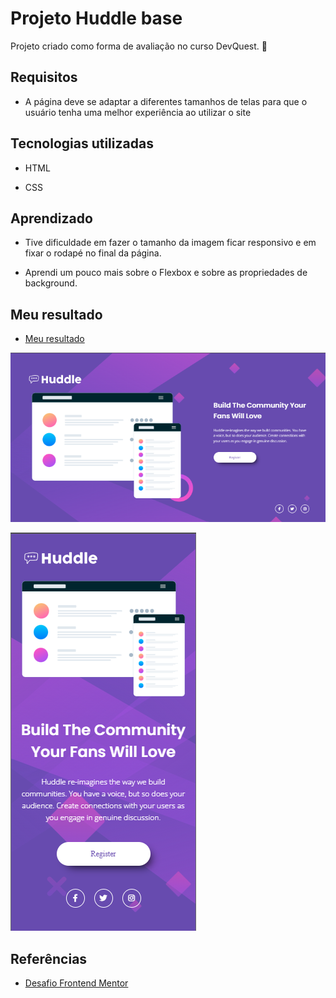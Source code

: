 # Projeto Huddle base

Projeto criado como forma de avaliação no curso DevQuest. 👾

## Requisitos

- A página deve se adaptar a diferentes tamanhos de telas para que o usuário tenha uma melhor experiência ao utilizar o site

## Tecnologias utilizadas

- HTML

- CSS

## Aprendizado

- Tive dificuldade em fazer o tamanho da imagem ficar responsivo e em fixar o rodapé no final da página.

- Aprendi um pouco mais sobre o Flexbox e sobre as propriedades de background.

## Meu resultado 

- [Meu resultado](https://wesley-emanoel.github.io/QUEST-HTML-CSS-AVANCADO/)

![Versão desktop](src/minha-resolucao/Captura%20de%20tela%20desktop.png)

![Versão mobile](src/minha-resolucao/Captura%20de%20tela%20mobile.png)

## Referências
- [Desafio Frontend Mentor](https://www.frontendmentor.io/challenges/huddle-landing-page-with-a-single-introductory-section-B_2Wvxgi0)